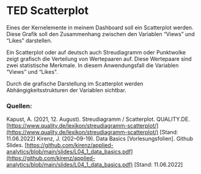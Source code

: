 # TED Scatterplot

Eines der Kernelemente in meinem Dashboard soll ein Scatterplot werden. Diese Grafik soll den Zusammenhang zwischen den Variablen “Views” und “Likes” darstellen. 

Ein Scatterplot oder auf deutsch auch Streudiagramm oder Punktwolke zeigt grafisch die Verteilung von Wertepaaren auf. Diese Wertepaare sind zwei statistische Merkmale. In diesem Anwendungsfall die Variablen “Views” und “Likes". 

Durch die grafische Darstellung im Scatterplot werden Abhängigkeitsstrukturen der Variablen sichtbar. 

### Quellen:
Kapust, A. (2021, 12. August). Streudiagramm / Scatterplot. QUALITY.DE. [https://www.quality.de/lexikon/streudiagramm-scatterplot/](https://www.quality.de/lexikon/streudiagramm-scatterplot/) [Stand: 11.06.2022]
Kirenz, J. (202–09-19). Data Basics [Vorlesungsfolien]. Github Slides. [https://github.com/kirenz/applied-analytics/blob/main/slides/L04_1_data_basics.pdf](https://github.com/kirenz/applied-analytics/blob/main/slides/L04_1_data_basics.pdf) [Stand: 11.06.2022]
